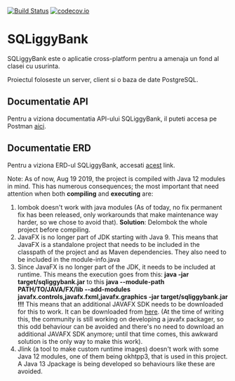 [![Build Status](https://travis-ci.org/CNITV/SQLiggyBank.svg?branch=develop)](https://travis-ci.org/CNITV/SQLiggyBank)
[![codecov.io](https://codecov.io/gh/CNITV/SQLiggyBank/branch/develop/graphs/badge.svg?branch=develop)](http://codecov.io/github/CNITV/SQLiggyBank?branch=develop)

# SQLiggyBank

SQLiggyBank este o aplicatie cross-platform pentru a amenaja un fond al clasei cu usurinta.

Proiectul foloseste un server, client si o baza de date PostgreSQL.

## Documentatie API

Pentru a viziona documentatia API-ului SQLiggyBank, il puteti accesa pe Postman [aici](https://documenter.getpostman.com/view/3806934/RWgwRFa8).

## Documentatie ERD

Pentru a viziona ERD-ul SQLiggyBank, accesati [acest](https://www.lucidchart.com/invitations/accept/854e6f3d-4228-4794-8505-55565f9ea647) link.


Note: As of now, Aug 19 2019, the project is compiled with Java 12 modules in mind. This has numerous consequences; the
most important that need attention when both **compiling** and **executing** are: 
1. lombok doesn't work with java modules (As of today, no fix permanent fix has been released, only workarounds that make
maintenance way harder, so we chose to avoid that). **Solution**: Delombok the whole project before compiling.
2. JavaFX is no longer part of JDK starting with Java 9. This means that JavaFX is a standalone project that needs to be
included in the classpath of the project and as Maven dependencies. They also need to be included in the module-info.java
3. Since JavaFX is no longer part of the JDK, it needs to be included at runtime. This means the execution goes from this:
**java -jar target/sqliggybank.jar** to this **java --module-path PATH/TO/JAVA/FX/lib --add-modules 
javafx.controls,javafx.fxml,javafx.graphics -jar target/sqliggybank.jar**  
**!!!** This means that an additional JAVAFX SDK needs to be downloaded for this to work. It can be downloaded from [here](https://gluonhq.com/products/javafx/).
(At the time of writing this, the community is still working on developing a javafx packager, so this odd behaviour can 
be avoided and there's no need to download an additional JAVAFX SDK anymore; until that time comes, this awkward solution 
is the only way to make this work).
4. Jlink (a tool to make custom runtime images) doesn't work with some Java 12 modules, one of them being okhtpp3, that
is used in this project. A Java 13 Jpackage is being developed so behaviours like these are avoided.